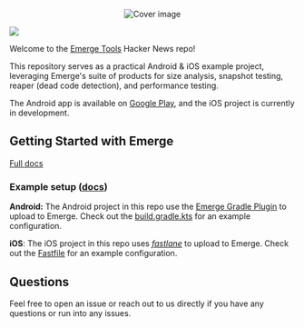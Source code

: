 <p align="center">
  <img src="https://github.com/user-attachments/assets/61852a1b-4716-4893-8e54-4fd2a4399df1" alt="Cover image"/>
</p>

<a href="https://www.emergetools.com/app/example/android/com.emergetools.hackernews/release">
  <img src="https://img.shields.io/badge/dynamic/json?url=https%3A%2F%2Fwww.emergetools.com%2Fapi%2Fv2%2Fpublic_new_build%3FexampleId%3Dcom.emergetools.hackernews%26platform%3Dandroid%26badgeOption%3Dversion_and_max_download_size%26buildType%3Drelease&query=$.badgeMetadata&link=https%3A%2F%2Fwww.emergetools.com%2Fapp%2Fexample%2Fandroid%2Fcom.emergetools.hackernews%2Frelease&label=Hacker%20News&logo=android&color=229D44" />
</a>

Welcome to the [Emerge Tools](https://www.emergetools.com/) Hacker News repo!

This repository serves as a practical Android & iOS example project, leveraging Emerge's suite of products for size analysis, snapshot testing, reaper (dead code detection), and performance testing.

The Android app is available on [Google Play](https://play.google.com/store/apps/details?id=com.emergetools.hackernews), and the iOS project is currently in development.

## Getting Started with Emerge

[Full docs](https://docs.emergetools.com/docs/quickstart)

### Example setup ([docs](https://docs.emergetools.com/docs/integrate-into-ci))

**Android:** The Android project in this repo use the [Emerge Gradle Plugin](https://docs.emergetools.com/docs/gradle-plugin) to upload to Emerge. Check out the [build.gradle.kts](https://github.com/EmergeTools/hackernews/blob/main/android/app/build.gradle.kts) for an example configuration.

**iOS**: The iOS project in this repo uses _[fastlane](https://docs.emergetools.com/docs/fastlane)_ to upload to Emerge. Check out the [Fastfile](https://github.com/EmergeTools/hackernews/blob/main/ios/fastlane/Fastfile#L137) for an example configuration.

## Questions

Feel free to open an issue or reach out to us directly if you have any questions or run into any issues.

